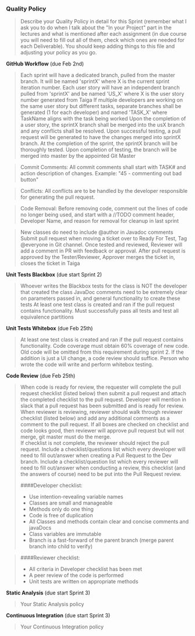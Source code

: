 ### Quality Policy
> Describe your Quality Policy in detail for this Sprint (remember what I ask you to do when I talk about the "In your Project" part in the lectures and what is mentioned after each assignment (in due course you will need to fill out all of them, check which ones are needed for each Deliverable). You should keep adding things to this file and adjusting your policy as you go.

**GitHub Workflow** (due Feb 2nd)
  > Each sprint will have a dedicated branch, pulled from the master branch.  It will be named 'sprintX' where X is the current sprint iteration number.
  > Each user story will have an independent branch pulled from 'sprintX' and be named 'US_X' where X is the user story number generated from Taiga
  > If multiple developers are working on the same user story but different tasks, separate branches shall be generated (1 for each developer) and named 'TASK_X' where TaskName aligns with the task being worked
  > Upon the completion of a user story, the sprintX branch shall be merged into the usX branch and any conflicts shall be resolved.  Upon successful testing, a pull request will be generated to have the changes merged into sprintX branch.
  > At the completion of the sprint, the sprintX branch will be thoroughly tested.  Upon completion of testing, the branch will be merged into master by the appointed Git Master

  > Commit Comments: All commit comments shall start with TASK# and action description of changes. Example: "45 - commenting out bad button"

  > Conflicts: All conflicts are to be handled by the developer responsible for generating the pull request.

  > Code Removal: Before removing code, comment out the lines of code no longer being used, and start with a //TODO comment header, Developer Name, and reason for removal for cleanup in last sprint

  > New classes do need to include @author in Javadoc comments
  > Submit pull request when moving a ticket over to Ready For Test, Tag @everyone in Git channel. Once tested and reviewed, Reviewer will add a comment in PR with feedback or approval.
  > After pull request is approved by the Tester/Reviewer, Approver merges the ticket in, closes the ticket in Taiga


**Unit Tests Blackbox** (due start Sprint 2)
  > Whoever writes the Blackbox tests for the class is NOT the developer that created the class
  > JavaDoc comments need to be extremely clear on parameters passed in, and general functionality to create these tests
  > At least one test class is created and ran if the pull request contains functionality. Must successfully pass all tests and test all equivalence partitions

 **Unit Tests Whitebox** (due Feb 25th)
  > At least one test class is created and ran if the pull request contains functionality. 
  > Code coverage must obtain 60% coverage of new code.
  > Old code will be omitted from this requirement during sprint 2.
  > If the addition is just a UI change, a code review should suffice. 
  > Person who wrote the code will write and perform whitebox testing. 

**Code Review** (due Feb 25th)
  > When code is ready for review, the requester will complete the pull request checklist (listed below) then submit a pull request and attach the completed checklist to the pull request.
  > Developer will mention in slack that a pull request has been submitted and is ready for review. 
  > When reviewer is reviewing, reviewer should walk through reviewer checklist (listed below) and add any additional comments as a comment to the pull request. 
  > If all boxes are checked on checklist and code looks good, then reviewer will approve pull request but will not merge, git master must do the merge.    
  > If checklist is not complete, the reviewer should reject the pull request.
  > Include a checklist/questions list which every developer will need to fill out/answer when creating a Pull Request to the Dev branch. 
  > Include a checklist/question list which every reviewer will need to fill out/answer when conducting a review, this checklist (and the answers of course) need to be put into the Pull Request review.
  >
  >####Developer checklist:
  >- Use intention-revealing variable names
  >- Classes are small and manageable
  >- Methods only do one thing
  >- Code is free of duplication
  >- All Classes and methods contain clear and concise comments and javaDocs
  >- Class variables are immutable
  >- Branch is a fast-forward of the parent branch (merge parent branch into child to verify)
  
   >####Reviewer checklist:
  >- All criteria in Developer checklist has been met
  >- A peer review of the code is performed
  >- Unit tests are written on appropriate methods

**Static Analysis**  (due start Sprint 3)
  > Your Static Analysis policy   

**Continuous Integration**  (due start Sprint 3)
  > Your Continuous Integration policy
